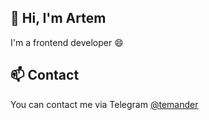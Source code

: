 ## 👋 Hi, I'm Artem

I'm a frontend developer 😄

## 📫 Contact
You can contact me via Telegram [@temander](https://t.me/temander)
